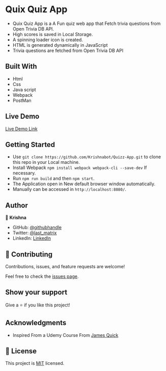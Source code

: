 # Quix Quiz App 

- Quix Quiz App is a A Fun quiz web app that Fetch trivia questions from Open Trivia DB API.
- High scores is saved in Local Storage.
- A spinning loader icon is created. 
- HTML is generated dynamically in JavaScript
- Trivia questions are fetched  from Open Trivia DB API

## Built With

- Html
- Css
- Java script
- Webpack
- PostMan

## Live Demo 

[Live Demo Link](https://krishnabot.github.io/Quizz-App/dist/)

## Getting Started 

- Use `git clone https://github.com/Krishnabot/Quizz-App.git` to clone this repo in your Local machine.
- Install Webpack `npm install webpack webpack-cli --save-dev` If necessary. 
- Run `npm run build` and then `npm start`.
- The Application open in New default browser window automatically.
- Manually can be accessed in `http://localhost:8080/`.

## Author

👤 **Krishna**

- GitHub: [@githubhandle](https://github.com/Krishnabot)
- Twitter: [@last_matrix](https://twitter.com/last_matrix)
- LinkedIn: [LinkedIn](https://www.linkedin.com/in/krishna-prasad-acharya-3596bb130/)


## 🤝 Contributing

Contributions, issues, and feature requests are welcome!

Feel free to check the [issues page](https://github.com/Krishnabot/Quizz-App/issues).

## Show your support

Give a ⭐️ if you like this project!

## Acknowledgments

- Inspired From a  Udemy Course From [James Quick](https://www.udemy.com/user/james-quick/)

## 📝 License

This project is [MIT](./MIT.md) licensed.
